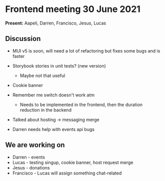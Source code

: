 # Frontend meeting 30 June 2021

**Present:** Aapeli, Darren, Francisco, Jesus, Lucas

## Discussion

- MUI v5 is soon, will need a lot of refactoring but fixes some bugs and is faster

- Storybook stories in unit tests? (new version)
  - Maybe not that useful

- Cookie banner

- Remember me switch doesn't work atm
  - Needs to be implemented in the frontend, then the duration reduction in the backend
  
- Talked about hosting -> messaging merge

- Darren needs help with events api bugs

## We are working on

- Darren - events
- Lucas - testing singup, cookie banner, host request merge
- Jesus - donations
- Francisco - Lucas will assign something chat-related
